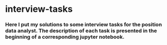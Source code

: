 # interview-tasks
### Here I put my solutions to some interview tasks for the position data analyst. The description of each task is presented in the beginning of a corresponding jupyter notebook.
